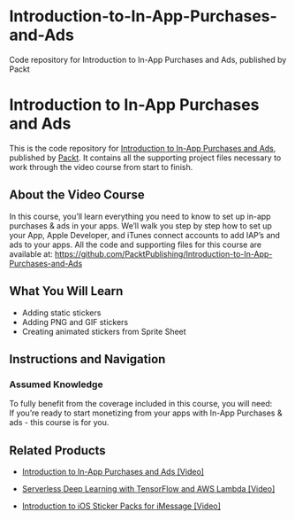# Introduction-to-In-App-Purchases-and-Ads
Code repository for Introduction to In-App Purchases and Ads, published by Packt
# Introduction to In-App Purchases and Ads
This is the code repository for [Introduction to In-App Purchases and Ads](https://www.packtpub.com/application-development/introduction-ios-sticker-packs-imessage-video?utm_source=github&utm_medium=repository&utm_campaign=9781789801996), published by [Packt](https://www.packtpub.com/?utm_source=github). It contains all the supporting project files necessary to work through the video course from start to finish.
## About the Video Course
In this course, you’ll learn everything you need to know to set up in-app purchases & ads in your apps. We’ll walk you step by step how to set up your App, Apple Developer, and iTunes connect accounts to add IAP’s and ads to your apps.
All the code and supporting files for this course are available at: https://github.com/PacktPublishing/Introduction-to-In-App-Purchases-and-Ads

<H2>What You Will Learn</H2>
<DIV class=book-info-will-learn-text>
<UL>
<LI>Adding static stickers 
<LI>Adding PNG and GIF stickers 
<LI>Creating animated stickers from Sprite Sheet </LI></UL></DIV>

## Instructions and Navigation
### Assumed Knowledge
To fully benefit from the coverage included in this course, you will need:<br/>
If you’re ready to start monetizing from your apps with In-App Purchases & ads - this course is for you.

   

## Related Products
* [Introduction to In-App Purchases and Ads [Video]](https://www.packtpub.com/application-development/introduction-ios-sticker-packs-imessage-video?utm_source=github&utm_medium=repository&utm_campaign=9781789801996)

* [Serverless Deep Learning with TensorFlow and AWS Lambda [Video]](https://www.packtpub.com/application-development/introduction-ios-sticker-packs-imessage-video?utm_source=github&utm_medium=repository&utm_campaign=9781789801996)

* [Introduction to iOS Sticker Packs for iMessage [Video]](https://www.packtpub.com/application-development/introduction-ios-sticker-packs-imessage-video?utm_source=github&utm_medium=repository&utm_campaign=9781789801996)

